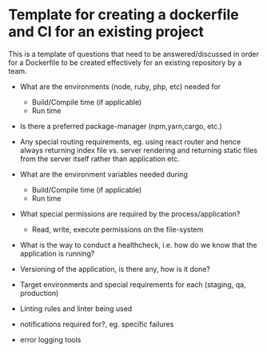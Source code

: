 # Template for creating a dockerfile and CI for an existing project

This is a template of questions that need to be answered/discussed in order
for a Dockerfile to be created effectively for an existing repository by a team.

- What are the environments (node, ruby, php, etc) needed for

  - Build/Compile time (if applicable)
  - Run time

- Is there a preferred package-manager (npm,yarn,cargo, etc.)

- Any special routing requirements, eg. using react router and hence always
  returning index file vs. server rendering and returning static files from the
  server itself rather than application etc.

- What are the environment variables needed during

  - Build/Compile time (if applicable)
  - Run time

- What special permissions are required by the process/application?

  - Read, write, execute permissions on the file-system

- What is the way to conduct a healthcheck, i.e. how do we know that the
  application is running?

- Versioning of the application, is there any, how is it done?

- Target environments and special requirements for each (staging, qa, production)

- Linting rules and linter being used

- notifications required for?, eg. specific failures

- error logging tools
